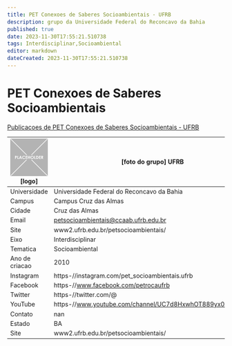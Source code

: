 ```yaml
---
title: PET Conexoes de Saberes Socioambientais - UFRB
description: grupo da Universidade Federal do Reconcavo da Bahia
published: true
date: 2023-11-30T17:55:21.510738
tags: Interdisciplinar,Socioambiental
editor: markdown
dateCreated: 2023-11-30T17:55:21.510738
---
```


# PET Conexoes de Saberes Socioambientais

[Publicacoes de PET Conexoes de Saberes Socioambientais - UFRB](/atividade/56PETConexoesdeSaberesSocioambientaisUFRB/feed.md)

| ![placeholder.png](/placeholder.png) [logo] | [foto do grupo] UFRB         |
| ------------------------------------------- | ------------------------------------------------- |
| Universidade                                | Universidade Federal do Reconcavo da Bahia      |
| Campus                                      | Campus Cruz das Almas            |
| Cidade                                      | Cruz das Almas             |
| Email                                       | petsocioambientais@ccaab.ufrb.edu.br             |
| Site                                        | www2.ufrb.edu.br/petsocioambientais/              |
| Eixo                                        | Interdisciplinar              |
| Tematica                                    | Socioambiental          |
| Ano de criacao                              | 2010        |
| Instagram                                   | https-//instagram.com/pet_socioambientais.ufrb         |
| Facebook                                    | https-//www.facebook.com/petrocaufrb          |
| Twitter                                     | https-//twitter.com/@           |
| YouTube                                     | https-//www.youtube.com/channel/UC7d8HxwhOT889yx0Di969Vw           |
| Contato                                     | nan         |
| Estado                                      |  BA            |
| Site                                        | www2.ufrb.edu.br/petsocioambientais/ |
